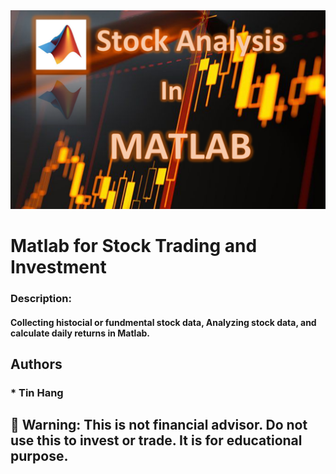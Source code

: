 <img src="MATLAB.PNG">

# Matlab for Stock Trading and Investment  

### Description:
#### Collecting histocial or fundmental stock data, Analyzing stock data, and calculate daily returns in Matlab.   

## Authors  
### * Tin Hang  

## 🔴 Warning: This is not financial advisor.  Do not use this to invest or trade. It is for educational purpose. 

